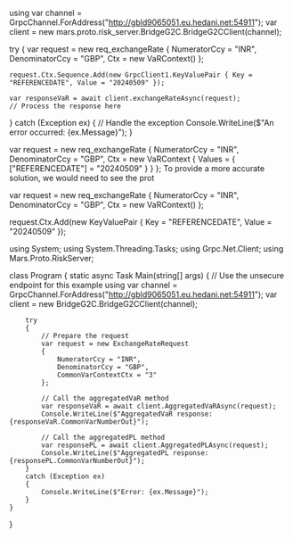using var channel = GrpcChannel.ForAddress("http://gbld9065051.eu.hedani.net:54911");
var client = new mars.proto.risk_server.BridgeG2C.BridgeG2CClient(channel);

try
{
    var request = new req_exchangeRate
    {
        NumeratorCcy = "INR",
        DenominatorCcy = "GBP",
        Ctx = new VaRContext()
    };

    request.Ctx.Sequence.Add(new GrpcClient1.KeyValuePair { Key = "REFERENCEDATE", Value = "20240509" });

    var responseVaR = await client.exchangeRateAsync(request);
    // Process the response here
}
catch (Exception ex)
{
    // Handle the exception
    Console.WriteLine($"An error occurred: {ex.Message}");
}



var request = new req_exchangeRate
{
    NumeratorCcy = "INR",
    DenominatorCcy = "GBP",
    Ctx = new VaRContext
    {
        Values = { ["REFERENCEDATE"] = "20240509" }
    }
};
To provide a more accurate solution, we would need to see the prot


var request = new req_exchangeRate
{
    NumeratorCcy = "INR",
    DenominatorCcy = "GBP",
    Ctx = new VaRContext()
};

request.Ctx.Add(new KeyValuePair { Key = "REFERENCEDATE", Value = "20240509" });



using System;
using System.Threading.Tasks;
using Grpc.Net.Client;
using Mars.Proto.RiskServer;

class Program
{
    static async Task Main(string[] args)
    {
        // Use the unsecure endpoint for this example
        using var channel = GrpcChannel.ForAddress("http://gbld9065051.eu.hedani.net:54911");
        var client = new BridgeG2C.BridgeG2CClient(channel);

        try
        {
            // Prepare the request
            var request = new ExchangeRateRequest
            {
                NumeratorCcy = "INR",
                DenominatorCcy = "GBP",
                CommonVarContextCtx = "3"
            };

            // Call the aggregatedVaR method
            var responseVaR = await client.AggregatedVaRAsync(request);
            Console.WriteLine($"AggregatedVaR response: {responseVaR.CommonVarNumberOut}");

            // Call the aggregatedPL method
            var responsePL = await client.AggregatedPLAsync(request);
            Console.WriteLine($"AggregatedPL response: {responsePL.CommonVarNumberOut}");
        }
        catch (Exception ex)
        {
            Console.WriteLine($"Error: {ex.Message}");
        }
    }
}
